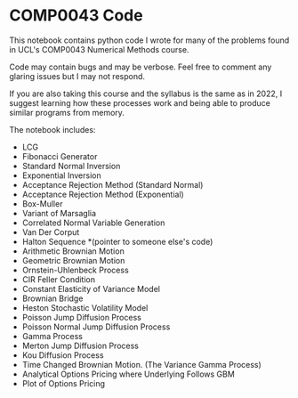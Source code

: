# COMP0043 Code

This notebook contains python code I wrote for many of the problems found in UCL's COMP0043 Numerical Methods course.

Code may contain bugs and may be verbose. Feel free to comment any glaring issues but I may not respond.

If you are also taking this course and the syllabus is the same as in 2022, I suggest learning how these processes work and being able to produce similar programs from memory.

The notebook includes:
 - LCG
 - Fibonacci Generator
 - Standard Normal Inversion
 - Exponential Inversion
 - Acceptance Rejection Method (Standard Normal)
 - Acceptance Rejection Method (Exponential)
 - Box-Muller
 - Variant of Marsaglia
 - Correlated Normal Variable Generation
 - Van Der Corput
 - Halton Sequence *(pointer to someone else's code)
 - Arithmetic Brownian Motion
 - Geometric Brownian Motion
 - Ornstein-Uhlenbeck Process
 - CIR Feller Condition
 - Constant Elasticity of Variance Model
 - Brownian Bridge
 - Heston Stochastic Volatility Model
 - Poisson Jump Diffusion Process
 - Poisson Normal Jump Diffusion Process
 - Gamma Process
 - Merton Jump Diffusion Process
 - Kou Diffusion Process
 - Time Changed Brownian Motion. (The Variance Gamma Process)
 - Analytical Options Pricing where Underlying Follows GBM
 - Plot of Options Pricing
